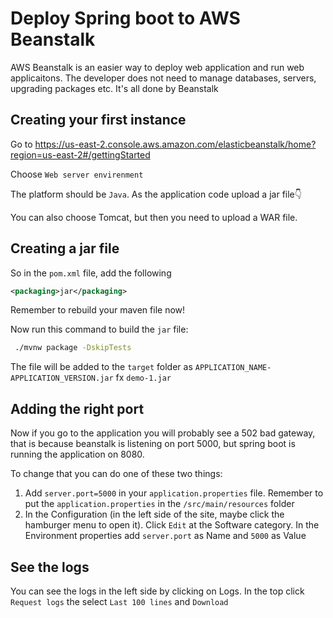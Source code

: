 # Deploy Spring boot to AWS Beanstalk



AWS Beanstalk is an easier way to deploy web application and run web applicaitons. The developer does not need to manage databases, servers, upgrading packages etc. It's all done by Beanstalk



## Creating your first instance

Go to https://us-east-2.console.aws.amazon.com/elasticbeanstalk/home?region=us-east-2#/gettingStarted

Choose `Web server envirenment`

The platform should be  `Java`. As the application code upload a jar file👇

You can also choose Tomcat, but then you need to upload a WAR file. 



## Creating a jar file

So in the `pom.xml` file, add the following 

````xml
<packaging>jar</packaging>
````

Remember to rebuild your maven file now!

Now run this command to build the `jar` file: 

```bash
 ./mvnw package -DskipTests
```

The file will be added to the `target` folder as `APPLICATION_NAME-APPLICATION_VERSION.jar` fx `demo-1.jar` 



## Adding the right port

Now if you go to the application you will probably see a 502 bad gateway, that is because beanstalk is listening on port 5000, but spring boot is running the application on 8080. 



To change that you can do one of these two things:

1. Add `server.port=5000` in your `application.properties` file. Remember to put the `application.properties` in the `/src/main/resources` folder
2. In the Configuration (in the left side of the site, maybe click the hamburger menu to open it). Click `Edit` at the Software category. In the Environment properties add `server.port` as Name and `5000` as Value



## See the logs

You can see the logs in the left side by clicking on Logs. In the top click `Request logs` the select `Last 100 lines` and `Download`